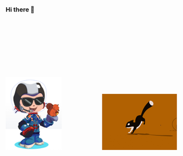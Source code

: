 ### Hi there 👋

<!--
This does not work with resize:
![alt text](./assets/octocat-avatar.jpg)
![Running Squirrel](./assets/running-sql.gif)

-->

<img src="./assets/octocat-avatar.jpg" width="150"> <img height="350" hspace="50"/> <img src="./assets/running-sql.gif" width="200">

<!--
**GaryGealy/GaryGealy** is a ✨ _special_ ✨ repository because its `README.md` (this file) appears on your GitHub profile.

Here are some ideas to get you started:

- 🔭 I’m currently working on ...
- 🌱 I’m currently learning ...
- 👯 I’m looking to collaborate on ...
- 🤔 I’m looking for help with ...
- 💬 Ask me about ...
- 📫 How to reach me: ...
- 😄 Pronouns: ...
- ⚡ Fun fact: ...
-->
